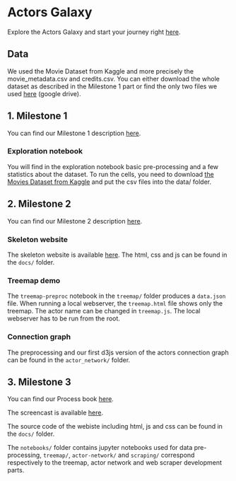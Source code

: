 # Actors Galaxy

Explore the Actors Galaxy and start your journey right [here](https://com-480-data-visualization.github.io/datavis-project-2022-datartists/).

## Data 
We used the Movie Dataset from Kaggle and more precisely the movie_metadata.csv and credits.csv. You can either download the whole dataset as described in the Milestone 1 part or find the only two files we used [here](https://drive.google.com/drive/folders/1Ekyfizxu2XMaapxhvsfxsvlNepxN_nwd?usp=sharing) (google drive).

## 1. Milestone 1

You can find our Milestone 1 description [here](DatArtists_Milestone1.pdf).

### Exploration notebook

You will find in the exploration notebook basic pre-processing and a few statistics about the dataset. To run the cells, you need to download [the Movies Dataset from Kaggle](https://www.kaggle.com/datasets/rounakbanik/the-movies-dataset) and put the csv files into the data/ folder.

## 2. Milestone 2

You can find our Milestone 2 description [here](DatArtists_Milestone2.pdf).

### Skeleton website

The skeleton website is available [here](https://com-480-data-visualization.github.io/datavis-project-2022-datartists/).
The html, css and js can be found in the `docs/` folder.

### Treemap demo

The `treemap-preproc` notebook in the `treemap/` folder produces a `data.json` file. When running a local webserver, the `treemap.html` file shows only the treemap. The actor name can be changed in `treemap.js`. The local webserver has to be run from the root.

### Connection graph

The preprocessing and our first d3js version of the actors connection graph can be found in the `actor_network/` folder.


## 3. Milestone 3

You can find our Process book [here](ProcessBook.pdf).

The screencast is available [here](screencast-actorsgalaxy.mp4).

The source code of the webiste including html, js and css can be found in the `docs/` folder.


The `notebooks/` folder contains jupyter notebooks used for data pre-processing, `treemap/`, `actor-network/` and `scraping/` correspond respectively to the treemap, actor network and web scraper development parts.


